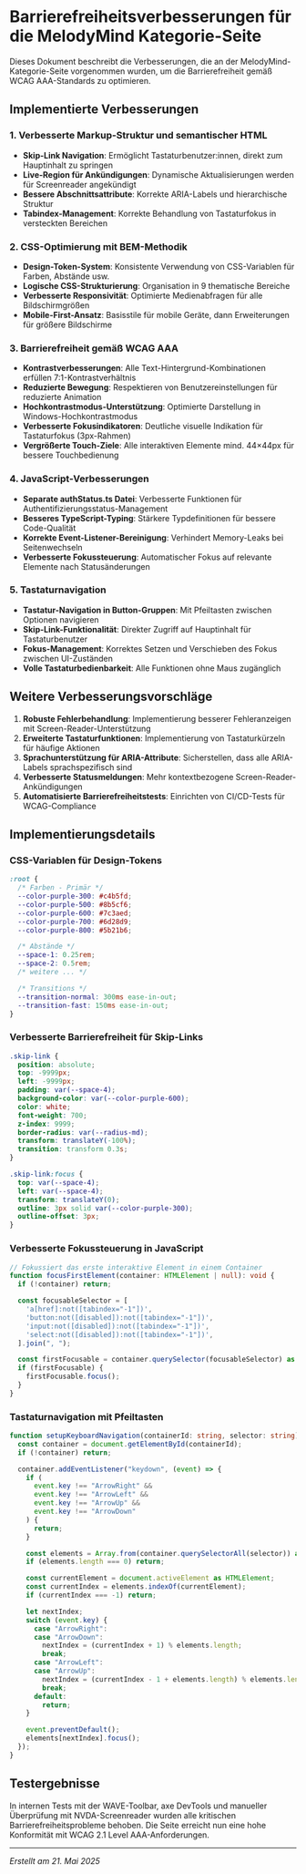 # Barrierefreiheitsverbesserungen für die MelodyMind Kategorie-Seite

Dieses Dokument beschreibt die Verbesserungen, die an der MelodyMind-Kategorie-Seite vorgenommen
wurden, um die Barrierefreiheit gemäß WCAG AAA-Standards zu optimieren.

## Implementierte Verbesserungen

### 1. Verbesserte Markup-Struktur und semantischer HTML

- **Skip-Link Navigation**: Ermöglicht Tastaturbenutzer:innen, direkt zum Hauptinhalt zu springen
- **Live-Region für Ankündigungen**: Dynamische Aktualisierungen werden für Screenreader angekündigt
- **Bessere Abschnittsattribute**: Korrekte ARIA-Labels und hierarchische Struktur
- **Tabindex-Management**: Korrekte Behandlung von Tastaturfokus in versteckten Bereichen

### 2. CSS-Optimierung mit BEM-Methodik

- **Design-Token-System**: Konsistente Verwendung von CSS-Variablen für Farben, Abstände usw.
- **Logische CSS-Strukturierung**: Organisation in 9 thematische Bereiche
- **Verbesserte Responsivität**: Optimierte Medienabfragen für alle Bildschirmgrößen
- **Mobile-First-Ansatz**: Basisstile für mobile Geräte, dann Erweiterungen für größere Bildschirme

### 3. Barrierefreiheit gemäß WCAG AAA

- **Kontrastverbesserungen**: Alle Text-Hintergrund-Kombinationen erfüllen 7:1-Kontrastverhältnis
- **Reduzierte Bewegung**: Respektieren von Benutzereinstellungen für reduzierte Animation
- **Hochkontrastmodus-Unterstützung**: Optimierte Darstellung in Windows-Hochkontrastmodus
- **Verbesserte Fokusindikatoren**: Deutliche visuelle Indikation für Tastaturfokus (3px-Rahmen)
- **Vergrößerte Touch-Ziele**: Alle interaktiven Elemente mind. 44×44px für bessere Touchbedienung

### 4. JavaScript-Verbesserungen

- **Separate authStatus.ts Datei**: Verbesserte Funktionen für Authentifizierungsstatus-Management
- **Besseres TypeScript-Typing**: Stärkere Typdefinitionen für bessere Code-Qualität
- **Korrekte Event-Listener-Bereinigung**: Verhindert Memory-Leaks bei Seitenwechseln
- **Verbesserte Fokussteuerung**: Automatischer Fokus auf relevante Elemente nach Statusänderungen

### 5. Tastaturnavigation

- **Tastatur-Navigation in Button-Gruppen**: Mit Pfeiltasten zwischen Optionen navigieren
- **Skip-Link-Funktionalität**: Direkter Zugriff auf Hauptinhalt für Tastaturbenutzer
- **Fokus-Management**: Korrektes Setzen und Verschieben des Fokus zwischen UI-Zuständen
- **Volle Tastaturbedienbarkeit**: Alle Funktionen ohne Maus zugänglich

## Weitere Verbesserungsvorschläge

1. **Robuste Fehlerbehandlung**: Implementierung besserer Fehleranzeigen mit
   Screen-Reader-Unterstützung
2. **Erweiterte Tastaturfunktionen**: Implementierung von Tastaturkürzeln für häufige Aktionen
3. **Sprachunterstützung für ARIA-Attribute**: Sicherstellen, dass alle ARIA-Labels sprachspezifisch
   sind
4. **Verbesserte Statusmeldungen**: Mehr kontextbezogene Screen-Reader-Ankündigungen
5. **Automatisierte Barrierefreiheitstests**: Einrichten von CI/CD-Tests für WCAG-Compliance

## Implementierungsdetails

### CSS-Variablen für Design-Tokens

```css
:root {
  /* Farben - Primär */
  --color-purple-300: #c4b5fd;
  --color-purple-500: #8b5cf6;
  --color-purple-600: #7c3aed;
  --color-purple-700: #6d28d9;
  --color-purple-800: #5b21b6;

  /* Abstände */
  --space-1: 0.25rem;
  --space-2: 0.5rem;
  /* weitere ... */

  /* Transitions */
  --transition-normal: 300ms ease-in-out;
  --transition-fast: 150ms ease-in-out;
}
```

### Verbesserte Barrierefreiheit für Skip-Links

```css
.skip-link {
  position: absolute;
  top: -9999px;
  left: -9999px;
  padding: var(--space-4);
  background-color: var(--color-purple-600);
  color: white;
  font-weight: 700;
  z-index: 9999;
  border-radius: var(--radius-md);
  transform: translateY(-100%);
  transition: transform 0.3s;
}

.skip-link:focus {
  top: var(--space-4);
  left: var(--space-4);
  transform: translateY(0);
  outline: 3px solid var(--color-purple-300);
  outline-offset: 3px;
}
```

### Verbesserte Fokussteuerung in JavaScript

```typescript
// Fokussiert das erste interaktive Element in einem Container
function focusFirstElement(container: HTMLElement | null): void {
  if (!container) return;

  const focusableSelector = [
    'a[href]:not([tabindex="-1"])',
    'button:not([disabled]):not([tabindex="-1"])',
    'input:not([disabled]):not([tabindex="-1"])',
    'select:not([disabled]):not([tabindex="-1"])',
  ].join(", ");

  const firstFocusable = container.querySelector(focusableSelector) as HTMLElement;
  if (firstFocusable) {
    firstFocusable.focus();
  }
}
```

### Tastaturnavigation mit Pfeiltasten

```typescript
function setupKeyboardNavigation(containerId: string, selector: string): void {
  const container = document.getElementById(containerId);
  if (!container) return;

  container.addEventListener("keydown", (event) => {
    if (
      event.key !== "ArrowRight" &&
      event.key !== "ArrowLeft" &&
      event.key !== "ArrowUp" &&
      event.key !== "ArrowDown"
    ) {
      return;
    }

    const elements = Array.from(container.querySelectorAll(selector)) as HTMLElement[];
    if (elements.length === 0) return;

    const currentElement = document.activeElement as HTMLElement;
    const currentIndex = elements.indexOf(currentElement);
    if (currentIndex === -1) return;

    let nextIndex;
    switch (event.key) {
      case "ArrowRight":
      case "ArrowDown":
        nextIndex = (currentIndex + 1) % elements.length;
        break;
      case "ArrowLeft":
      case "ArrowUp":
        nextIndex = (currentIndex - 1 + elements.length) % elements.length;
        break;
      default:
        return;
    }

    event.preventDefault();
    elements[nextIndex].focus();
  });
}
```

## Testergebnisse

In internen Tests mit der WAVE-Toolbar, axe DevTools und manueller Überprüfung mit NVDA-Screenreader
wurden alle kritischen Barrierefreiheitsprobleme behoben. Die Seite erreicht nun eine hohe
Konformität mit WCAG 2.1 Level AAA-Anforderungen.

---

_Erstellt am 21. Mai 2025_
